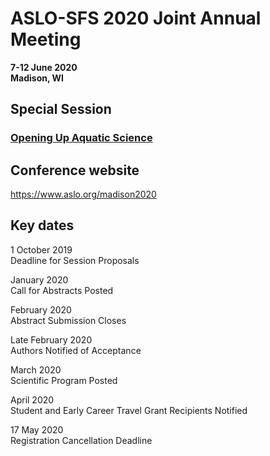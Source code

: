 # ASLO-SFS 2020 Joint Annual Meeting

**7-12 June 2020**  
**Madison, WI**

## Special Session

### [Opening Up Aquatic Science](https://github.com/mdscheuerell/ASLO2020/tree/master/proposal)

## Conference website

https://www.aslo.org/madison2020

## Key dates

1 October 2019  
Deadline for Session Proposals

January 2020  
Call for Abstracts Posted

February 2020  
Abstract Submission Closes

Late February 2020  
Authors Notified of Acceptance

March 2020  
Scientific Program Posted

April 2020  
Student and Early Career Travel Grant Recipients Notified

17 May 2020  
Registration Cancellation Deadline

